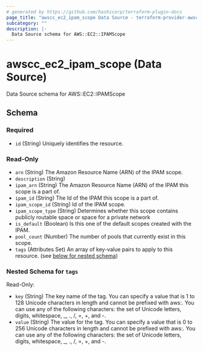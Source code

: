 ```yaml
---
# generated by https://github.com/hashicorp/terraform-plugin-docs
page_title: "awscc_ec2_ipam_scope Data Source - terraform-provider-awscc"
subcategory: ""
description: |-
  Data Source schema for AWS::EC2::IPAMScope
---
```


# awscc_ec2_ipam_scope (Data Source)

Data Source schema for AWS::EC2::IPAMScope



<!-- schema generated by tfplugindocs -->
## Schema

### Required

- `id` (String) Uniquely identifies the resource.

### Read-Only

- `arn` (String) The Amazon Resource Name (ARN) of the IPAM scope.
- `description` (String)
- `ipam_arn` (String) The Amazon Resource Name (ARN) of the IPAM this scope is a part of.
- `ipam_id` (String) The Id of the IPAM this scope is a part of.
- `ipam_scope_id` (String) Id of the IPAM scope.
- `ipam_scope_type` (String) Determines whether this scope contains publicly routable space or space for a private network
- `is_default` (Boolean) Is this one of the default scopes created with the IPAM.
- `pool_count` (Number) The number of pools that currently exist in this scope.
- `tags` (Attributes Set) An array of key-value pairs to apply to this resource. (see [below for nested schema](#nestedatt--tags))

<a id="nestedatt--tags"></a>
### Nested Schema for `tags`

Read-Only:

- `key` (String) The key name of the tag. You can specify a value that is 1 to 128 Unicode characters in length and cannot be prefixed with aws:. You can use any of the following characters: the set of Unicode letters, digits, whitespace, _, ., /, =, +, and -.
- `value` (String) The value for the tag. You can specify a value that is 0 to 256 Unicode characters in length and cannot be prefixed with aws:. You can use any of the following characters: the set of Unicode letters, digits, whitespace, _, ., /, =, +, and -.


